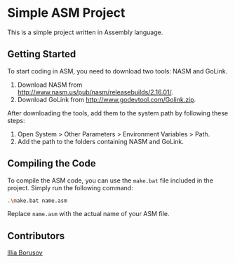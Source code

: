 # Simple ASM Project

This is a simple project written in Assembly language.

## Getting Started

To start coding in ASM, you need to download two tools: NASM and GoLink. 

1. Download NASM from http://www.nasm.us/pub/nasm/releasebuilds/2.16.01/.
2. Download GoLink from http://www.godevtool.com/Golink.zip.

After downloading the tools, add them to the system path by following these steps:

1. Open System > Other Parameters > Environment Variables > Path.
2. Add the path to the folders containing NASM and GoLink.

## Compiling the Code

To compile the ASM code, you can use the `make.bat` file included in the project. Simply run the following command:

```bash
.\make.bat name.asm
```
Replace `name.asm` with the actual name of your ASM file.



## Contributors

[Illia Borusov](https://github.com/borisovvilyaa)
